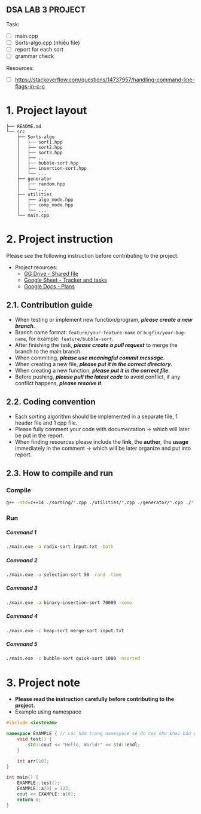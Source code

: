 DSA LAB 3 PROJECT
-----

Task:
- [ ] main.cpp
- [ ] Sorts-algo.cpp (nhiều file)
- [ ] report for each sort
- [ ] grammar check

Resources:
- [ ] https://stackoverflow.com/questions/14737957/handling-command-line-flags-in-c-c

# 1. Project layout

```
├── README.md
└── src
    ├── Sorts-algo
    │   ├── sort1.hpp
    │   ├── sort2.hpp
    │   ├── sort3.hpp
    │   ├── ...
    │   ├── bubble-sort.hpp
    │   ├── insertion-sort.hpp
    │   └── ...
    ├── generator
    │   ├── random.hpp
    │   └── ...
    ├── utilities
    │   ├── algo_mode.hpp
    │   ├── comp_mode.hpp
    │   └── ...
    └── main.cpp
```

# 2. Project instruction

Please see the following instruction before contributing to the project.

- Project reources:
  - [GG Drive - Shared file](https://drive.google.com/drive/folders/1ARHfGqGj3kW9vfU4NAgbxI0xlBNXLX6B)
  - [Google Sheet - Tracker and tasks](https://docs.google.com/spreadsheets/d/1jMFHndw8d01Gd_p4Hpa7Q8BHr0yV5d8feLV_-OxdTNg/edit?gid=0#gid=0)
  - [Google Docs - Plans](https://docs.google.com/document/d/17BnA6_zkislC-q6fEvfqG6uKU3U3m12dr-STX8jEvsc/edit)

## 2.1. Contribution guide
- When testing or implement new function/program, ***please create a new branch***.
- Branch name format: `feature/your-feature-name` or `bugfix/your-bug-name`, for example: `feature/bubble-sort`.
- After finishing the task, ***please create a pull request*** to merge the branch to the main branch.
- When commiting, ***please use meaningful commit message***.
- When creating a new file, ***please put it in the correct directory***.
- When creating a new function, ***please put it in the correct file***.
- Before pushing, ***please pull the latest code*** to avoid conflict, if any conflict happens, ***please resolve it***.

## 2.2. Coding convention

- Each sorting algorithm should be implemented in a separate file, 1 header file and 1 cpp file.
- Please fully comment your code with documentation -> which will later be put in the report.
- When finding resources please include the **link**, the **auther**, the **usage** immediately in the comment -> which will be later organize and put into report.

## 2.3. How to compile and run

### Compile
```bash
g++ -std=c++14 ./sorting/*.cpp ./utilities/*.cpp ./generator/*.cpp ./*.cpp -o main.exe
```

### Run
##### Command 1
```bash
./main.exe -a radix-sort input.txt -both
```

##### Command 2
```bash
./main.exe -a selection-sort 50 -rand -time
```

##### Command 3
```bash
./main.exe -a binary-insertion-sort 70000 -comp
```

##### Command 4
```bash
./main.exe -c heap-sort merge-sort input.txt
```

##### Command 5
```bash
./main.exe -c bubble-sort quick-sort 1000 -nsorted
```


# 3. Project note

- **Please read the instruction carefully before contributing to the project.**
- Example using namespace
```cpp
#include <iostream>

namespace EXAMPLE { // các hàm trong namespace sẽ dc coi như khai báo global, nhưng chỉ khác là muốn gọi thì phải có <tên namespace>::<tên hàm>
    void test() {
        std::cout << "Hello, World!" << std::endl;
    }

    int arr[10];
}

int main() {
    EXAMPLE::test();
    EXAMPLE::a[0] = 123;
    cout << EXAMPLE::a[0];
    return 0;
}
```